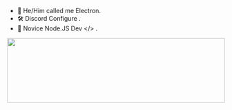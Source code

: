 - 👋 He/Him called me Electron.
- 🛠 Discord Configure .
- 🎈 Novice Node.JS Dev </> .


<div align="left">
<img src="https://cdn.discordapp.com/attachments/850635957035728940/970993269964169256/20220503_143626_0000.jpg" align="center" height="150" style="width: 100%" />
</div>
